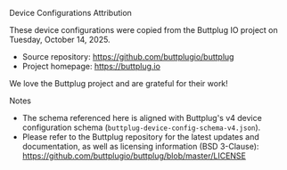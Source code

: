 Device Configurations Attribution

These device configurations were copied from the Buttplug IO project on Tuesday, October 14, 2025.

- Source repository: https://github.com/buttplugio/buttplug
- Project homepage: https://buttplug.io

We love the Buttplug project and are grateful for their work!

Notes

- The schema referenced here is aligned with Buttplug's v4 device configuration schema (`buttplug-device-config-schema-v4.json`).
- Please refer to the Buttplug repository for the latest updates and documentation, as well as licensing information (BSD 3-Clause): https://github.com/buttplugio/buttplug/blob/master/LICENSE
